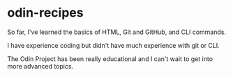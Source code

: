 # odin-recipes

So far, I've learned the basics of HTML, Git and GitHub, and CLI commands.

I have experience coding but didn't have much experience with git or CLI.

The Odin Project has been really educational and I can't wait to get into more advanced topics.